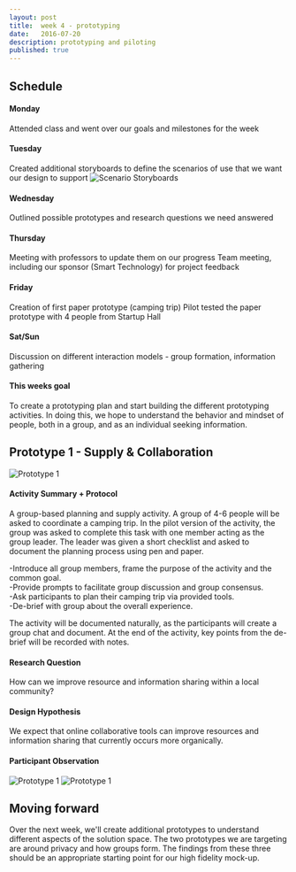 ```yaml
---
layout: post
title:  week 4 - prototyping
date:   2016-07-20
description: prototyping and piloting
published: true
---
```

## Schedule  

#### Monday
Attended class and went over our goals and milestones for the week

#### Tuesday
Created additional storyboards to define the scenarios of use that we want our design to support
![Scenario Storyboards](../../../img/week-4/scenario_storyboards.png)

#### Wednesday
Outlined possible prototypes and research questions we need answered

#### Thursday
Meeting with professors to update them on our progress
Team meeting, including our sponsor (Smart Technology) for project feedback

#### Friday
Creation of first paper prototype (camping trip)
Pilot tested the paper prototype with 4 people from Startup Hall

#### Sat/Sun
Discussion on different interaction models - group formation, information gathering


#### This weeks goal
To create a prototyping plan and start building the different prototyping activities. In doing this, we hope to understand the behavior and mindset of people, both in a group, and as an individual seeking information.

## Prototype 1 - Supply & Collaboration
![Prototype 1](../../../img/week-4/prototypeList1.png)

#### Activity Summary + Protocol
A group-based planning and supply activity. A group of 4-6 people will be asked to coordinate a camping trip. In the pilot version of the activity, the group was asked to complete this task with one member acting as the group leader. The leader was given a short checklist and asked to document the planning process using pen and paper.

-Introduce all group members, frame the purpose of the activity and the common goal.<br/>
-Provide prompts to facilitate group discussion and group consensus.<br/>
-Ask participants to plan their camping trip via provided tools.<br/>
-De-brief with group about the overall experience.<br/>

The activity will be documented naturally, as the participants will create a group chat and document. At the end of the activity, key points from the de-brief will be recorded with notes. 

#### Research Question
How can we improve resource and information sharing within a local community?

#### Design Hypothesis
We expect that online collaborative tools can improve resources and information sharing that currently occurs more organically. 

#### Participant Observation
![Prototype 1](../../../img/week-4/prototypeList2.png)
![Prototype 1](../../../img/week-4/prototypeList3.png)


## Moving forward
Over the next week, we'll create additional prototypes to understand different aspects of the solution space. The two prototypes we are targeting are around privacy and how groups form. The findings from these three should be an appropriate starting point for our high fidelity mock-up.
